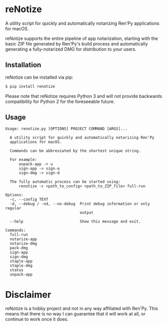 # reNotize
A utility script for quickly and automatically notarizing Ren'Py applications for macOS.

reNotize supports the entire pipeline of app notarization, starting with the basic ZIP file generated by Ren'Py's build process and automatically generating a fully-notarized DMG for distribution to your users.

## Installation
reNotize can be installed via pip:
```bash
$ pip install renotize
```

Please note that reNotize requires Python 3 and will not provide backwards compatibility for Python 2 for the foreseeable future.

## Usage
```
Usage: renotize.py [OPTIONS] PROJECT COMMAND [ARGS]...

  A utility script for quickly and automatically notarizing Ren'Py
  applications for macOS.

  Commands can be abbreviated by the shortest unique string.

  For example:
      unpack-app -> u
      sign-app -> sign-a
      sign-dmg -> sign-d

  The fully automatic process can be started using:
      renotize -c <path_to_config> <path_to_ZIP_file> full-run

Options:
  -c, --config TEXT
  -d, --debug / -nd, --no-debug  Print debug information or only regular
                                 output

  --help                         Show this message and exit.

Commands:
  full-run
  notarize-app
  notarize-dmg
  pack-dmg
  sign-app
  sign-dmg
  staple-app
  staple-dmg
  status
  unpack-app
```

# Disclaimer
reNotize is a hobby project and not in any way affiliated with Ren'Py. This means that there is no way I can guarantee that it will work at all, or continue to work once it does.
